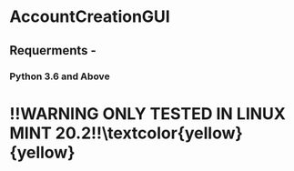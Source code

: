 # AccountCreationGUI

## Requerments -
### Python 3.6 and Above

# !!WARNING ONLY TESTED IN LINUX MINT 20.2!!\textcolor{yellow}{yellow} # 

